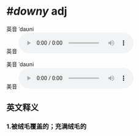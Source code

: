 # ***\#downy*** adj
英音 ˈdaʊni  
英音
<audio src="./media/downy1_AAC.aac" controls="controls"></audio>

美音 ˈdaʊni  
美音
<audio src="./media/downy2_AAC.aac" controls="controls"></audio>



  

英文释义
---
### 1.**被绒毛覆盖的；充满绒毛的**  



